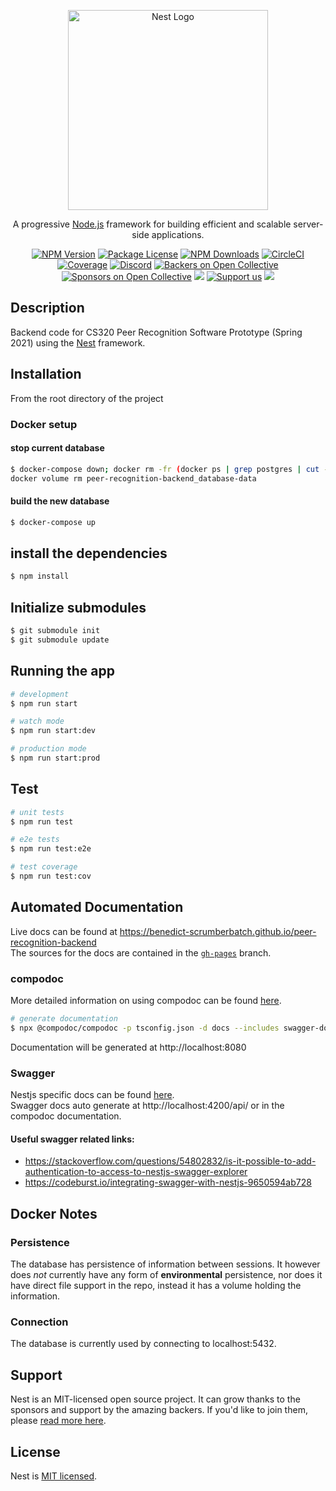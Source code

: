<p align="center">
  <a href="http://nestjs.com/" target="blank"><img src="https://nestjs.com/img/logo_text.svg" width="320" alt="Nest Logo" /></a>
</p>

[circleci-image]: https://img.shields.io/circleci/build/github/nestjs/nest/master?token=abc123def456
[circleci-url]: https://circleci.com/gh/nestjs/nest

  <p align="center">A progressive <a href="http://nodejs.org" target="_blank">Node.js</a> framework for building efficient and scalable server-side applications.</p>
    <p align="center">
<a href="https://www.npmjs.com/~nestjscore" target="_blank"><img src="https://img.shields.io/npm/v/@nestjs/core.svg" alt="NPM Version" /></a>
<a href="https://www.npmjs.com/~nestjscore" target="_blank"><img src="https://img.shields.io/npm/l/@nestjs/core.svg" alt="Package License" /></a>
<a href="https://www.npmjs.com/~nestjscore" target="_blank"><img src="https://img.shields.io/npm/dm/@nestjs/common.svg" alt="NPM Downloads" /></a>
<a href="https://circleci.com/gh/nestjs/nest" target="_blank"><img src="https://img.shields.io/circleci/build/github/nestjs/nest/master" alt="CircleCI" /></a>
<a href="https://coveralls.io/github/nestjs/nest?branch=master" target="_blank"><img src="https://coveralls.io/repos/github/nestjs/nest/badge.svg?branch=master#9" alt="Coverage" /></a>
<a href="https://discord.gg/G7Qnnhy" target="_blank"><img src="https://img.shields.io/badge/discord-online-brightgreen.svg" alt="Discord"/></a>
<a href="https://opencollective.com/nest#backer" target="_blank"><img src="https://opencollective.com/nest/backers/badge.svg" alt="Backers on Open Collective" /></a>
<a href="https://opencollective.com/nest#sponsor" target="_blank"><img src="https://opencollective.com/nest/sponsors/badge.svg" alt="Sponsors on Open Collective" /></a>
  <a href="https://paypal.me/kamilmysliwiec" target="_blank"><img src="https://img.shields.io/badge/Donate-PayPal-ff3f59.svg"/></a>
    <a href="https://opencollective.com/nest#sponsor"  target="_blank"><img src="https://img.shields.io/badge/Support%20us-Open%20Collective-41B883.svg" alt="Support us"></a>
  <a href="https://twitter.com/nestframework" target="_blank"><img src="https://img.shields.io/twitter/follow/nestframework.svg?style=social&label=Follow"></a>
</p>
  <!--[![Backers on Open Collective](https://opencollective.com/nest/backers/badge.svg)](https://opencollective.com/nest#backer)
  [![Sponsors on Open Collective](https://opencollective.com/nest/sponsors/badge.svg)](https://opencollective.com/nest#sponsor)-->

## Description

Backend code for CS320 Peer Recognition Software Prototype (Spring 2021) using the [Nest](https://github.com/nestjs/nest) framework.

## Installation
From the root directory of the project

### Docker setup
#### stop current database
```bash
$ docker-compose down; docker rm -fr (docker ps | grep postgres | cut -c1-12);\
docker volume rm peer-recognition-backend_database-data
```

#### build the new database
```bash
$ docker-compose up
```

## install the dependencies
```bash
$ npm install
```

## Initialize submodules
```bash
$ git submodule init
$ git submodule update
```

## Running the app

```bash
# development
$ npm run start

# watch mode
$ npm run start:dev

# production mode
$ npm run start:prod
```

## Test

```bash
# unit tests
$ npm run test

# e2e tests
$ npm run test:e2e

# test coverage
$ npm run test:cov
```

## Automated Documentation
Live docs can be found at https://benedict-scrumberbatch.github.io/peer-recognition-backend  
The sources for the docs are contained in the [`gh-pages`](https://github.com/Benedict-Scrumberbatch/peer-recognition-backend/tree/gh-pages) branch.
### compodoc
More detailed information on using compodoc can be found [here](https://compodoc.app/guides/getting-started.html).
```bash
# generate documentation
$ npx @compodoc/compodoc -p tsconfig.json -d docs --includes swagger-docs -a swagger-assets -s
``` 
Documentation will be generated at http://localhost:8080  
### Swagger
Nestjs specific docs can be found [here](https://docs.nestjs.com/openapi/introduction).  
Swagger docs auto generate at http://localhost:4200/api/ or in the compodoc documentation.
#### Useful swagger related links:
* https://stackoverflow.com/questions/54802832/is-it-possible-to-add-authentication-to-access-to-nestjs-swagger-explorer
* https://codeburst.io/integrating-swagger-with-nestjs-9650594ab728

## Docker Notes
### Persistence
The database has persistence of information between sessions.  It however does *not* currently have any form of **environmental** persistence, nor does it have direct file support in the repo, instead it has a volume holding the information.

### Connection
The database is currently used by connecting to localhost:5432.

## Support

Nest is an MIT-licensed open source project. It can grow thanks to the sponsors and support by the amazing backers. If you'd like to join them, please [read more here](https://docs.nestjs.com/support).
## License

Nest is [MIT licensed](LICENSE).
